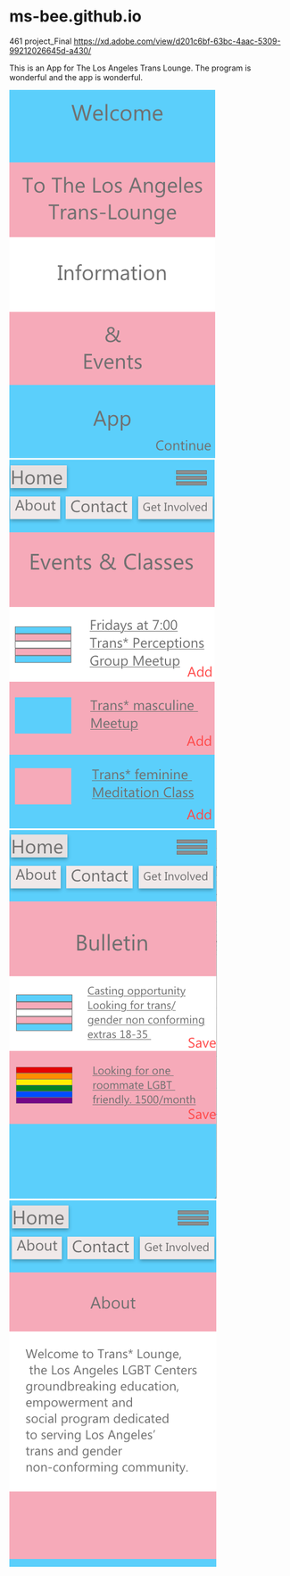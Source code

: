# ms-bee.github.io
461 project_Final
https://xd.adobe.com/view/d201c6bf-63bc-4aac-5309-99212026645d-a430/

This is an App for The Los Angeles Trans Lounge. The program is wonderful and the app is wonderful.

<img src="https://raw.githubusercontent.com/ms-bee/ms-bee.github.io/master/Screen%20Shot%202018-12-17%20at%203.03.16%20AM.png">
<img src="https://raw.githubusercontent.com/ms-bee/ms-bee.github.io/master/Screen%20Shot%202018-12-17%20at%203.03.32%20AM.png">
<img src="https://raw.githubusercontent.com/ms-bee/ms-bee.github.io/master/Screen%20Shot%202018-12-17%20at%203.04.06%20AM.png">
<img src="https://raw.githubusercontent.com/ms-bee/ms-bee.github.io/master/Screen%20Shot%202018-12-17%20at%203.03.47%20AM.png">
